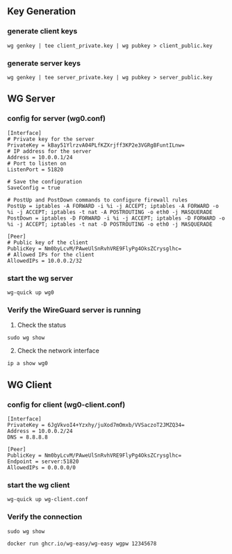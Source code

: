 ## Key Generation
### generate client keys
```
wg genkey | tee client_private.key | wg pubkey > client_public.key
```

### generate server keys
```
wg genkey | tee server_private.key | wg pubkey > server_public.key
```

## WG Server
### config for server (wg0.conf)
```shell
[Interface]
# Private key for the server
PrivateKey = kBay51YlrzvA04PLfKZXrjff3KP2e3VGRgBFuntILnw=
# IP address for the server
Address = 10.0.0.1/24
# Port to listen on
ListenPort = 51820

# Save the configuration
SaveConfig = true

# PostUp and PostDown commands to configure firewall rules
PostUp = iptables -A FORWARD -i %i -j ACCEPT; iptables -A FORWARD -o %i -j ACCEPT; iptables -t nat -A POSTROUTING -o eth0 -j MASQUERADE
PostDown = iptables -D FORWARD -i %i -j ACCEPT; iptables -D FORWARD -o %i -j ACCEPT; iptables -t nat -D POSTROUTING -o eth0 -j MASQUERADE

[Peer]
# Public key of the client
PublicKey = Nm0byLcvM/PAweUlSnRvhVRE9FlyPg4OksZCrysglhc=
# Allowed IPs for the client
AllowedIPs = 10.0.0.2/32
```

### start the wg server
```shell
wg-quick up wg0
```

### Verify the WireGuard server is running
1. Check the status
```shell
sudo wg show
```
2. Check the network interface
```shell
ip a show wg0
```

## WG Client
### config for client (wg0-client.conf)
```shell
[Interface]
PrivateKey = 6JgVkvoI4+Yzxhy/juXod7mOmxb/VVSaczoT2JMZQ34=
Address = 10.0.0.2/24
DNS = 8.8.8.8

[Peer]
PublicKey = Nm0byLcvM/PAweUlSnRvhVRE9FlyPg4OksZCrysglhc=
Endpoint = server:51820
AllowedIPs = 0.0.0.0/0
```

### start the wg client
```shell
wg-quick up wg-client.conf
```
### Verify the connection
```shell
sudo wg show
```


```shell
docker run ghcr.io/wg-easy/wg-easy wgpw 12345678
```